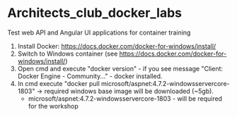 # Architects_club_docker_labs
Test web API and Angular UI applications for container training

1. Install Docker: https://docs.docker.com/docker-for-windows/install/
2. Switch to Windows container (see https://docs.docker.com/docker-for-windows/install/)
3. Open cmd and execute "docker version" - if you see message "Client: Docker Engine - Community..." - docker installed.
4. In cmd execute "docker pull microsoft/aspnet:4.7.2-windowsservercore-1803" -> required windows base image will be downloaded (~5gb).
    * microsoft/aspnet:4.7.2-windowsservercore-1803 - will be required for the workshop
